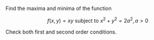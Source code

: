 Find the maxima and minima of the function 

$$
f(x,y) = xy \text{ subject to } 
x^2+y^2=2a^2, a>0
$$

Check both first and second order conditions.
